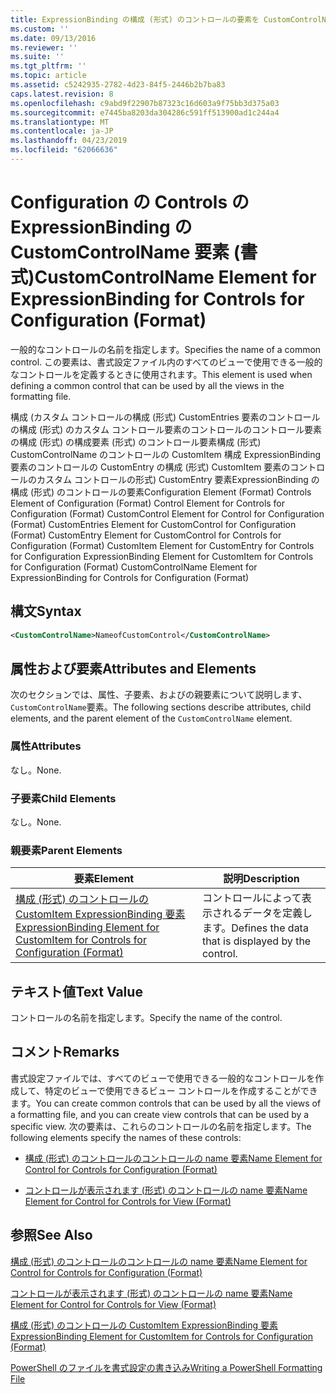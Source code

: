 ```yaml
---
title: ExpressionBinding の構成 (形式) のコントロールの要素を CustomControlName |Microsoft Docs
ms.custom: ''
ms.date: 09/13/2016
ms.reviewer: ''
ms.suite: ''
ms.tgt_pltfrm: ''
ms.topic: article
ms.assetid: c5242935-2782-4d23-84f5-2446b2b7ba83
caps.latest.revision: 8
ms.openlocfilehash: c9abd9f22907b87323c16d603a9f75bb3d375a03
ms.sourcegitcommit: e7445ba8203da304286c591ff513900ad1c244a4
ms.translationtype: MT
ms.contentlocale: ja-JP
ms.lasthandoff: 04/23/2019
ms.locfileid: "62066636"
---
```

# <a name="customcontrolname-element-for-expressionbinding-for-controls-for-configuration-format"></a><span data-ttu-id="846c4-102">Configuration の Controls の ExpressionBinding の CustomControlName 要素 (書式)</span><span class="sxs-lookup"><span data-stu-id="846c4-102">CustomControlName Element for ExpressionBinding for Controls for Configuration (Format)</span></span>

<span data-ttu-id="846c4-103">一般的なコントロールの名前を指定します。</span><span class="sxs-lookup"><span data-stu-id="846c4-103">Specifies the name of a common control.</span></span> <span data-ttu-id="846c4-104">この要素は、書式設定ファイル内のすべてのビューで使用できる一般的なコントロールを定義するときに使用されます。</span><span class="sxs-lookup"><span data-stu-id="846c4-104">This element is used when defining a common control that can be used by all the views in the formatting file.</span></span>

<span data-ttu-id="846c4-105">構成 (カスタム コントロールの構成 (形式) CustomEntries 要素のコントロールの構成 (形式) のカスタム コントロール要素のコントロールのコントロール要素の構成 (形式) の構成要素 (形式) のコントロール要素構成 (形式) CustomControlName のコントロールの CustomItem 構成 ExpressionBinding 要素のコントロールの CustomEntry の構成 (形式) CustomItem 要素のコントロールのカスタム コントロールの形式) CustomEntry 要素ExpressionBinding の構成 (形式) のコントロールの要素</span><span class="sxs-lookup"><span data-stu-id="846c4-105">Configuration Element (Format) Controls Element of Configuration (Format) Control Element for Controls for Configuration (Format) CustomControl Element for Control for Configuration (Format) CustomEntries Element for CustomControl for Configuration (Format) CustomEntry Element for CustomControl for Controls for Configuration (Format) CustomItem Element for CustomEntry for Controls for Configuration ExpressionBinding Element for CustomItem for Controls for Configuration (Format) CustomControlName Element for ExpressionBinding for Controls for Configuration (Format)</span></span>

## <a name="syntax"></a><span data-ttu-id="846c4-106">構文</span><span class="sxs-lookup"><span data-stu-id="846c4-106">Syntax</span></span>

```xml
<CustomControlName>NameofCustomControl</CustomControlName>
```

## <a name="attributes-and-elements"></a><span data-ttu-id="846c4-107">属性および要素</span><span class="sxs-lookup"><span data-stu-id="846c4-107">Attributes and Elements</span></span>

<span data-ttu-id="846c4-108">次のセクションでは、属性、子要素、およびの親要素について説明します、`CustomControlName`要素。</span><span class="sxs-lookup"><span data-stu-id="846c4-108">The following sections describe attributes, child elements, and the parent element of the `CustomControlName` element.</span></span>

### <a name="attributes"></a><span data-ttu-id="846c4-109">属性</span><span class="sxs-lookup"><span data-stu-id="846c4-109">Attributes</span></span>

<span data-ttu-id="846c4-110">なし。</span><span class="sxs-lookup"><span data-stu-id="846c4-110">None.</span></span>

### <a name="child-elements"></a><span data-ttu-id="846c4-111">子要素</span><span class="sxs-lookup"><span data-stu-id="846c4-111">Child Elements</span></span>

<span data-ttu-id="846c4-112">なし。</span><span class="sxs-lookup"><span data-stu-id="846c4-112">None.</span></span>

### <a name="parent-elements"></a><span data-ttu-id="846c4-113">親要素</span><span class="sxs-lookup"><span data-stu-id="846c4-113">Parent Elements</span></span>

|<span data-ttu-id="846c4-114">要素</span><span class="sxs-lookup"><span data-stu-id="846c4-114">Element</span></span>|<span data-ttu-id="846c4-115">説明</span><span class="sxs-lookup"><span data-stu-id="846c4-115">Description</span></span>|
|-------------|-----------------|
|[<span data-ttu-id="846c4-116">構成 (形式) のコントロールの CustomItem ExpressionBinding 要素</span><span class="sxs-lookup"><span data-stu-id="846c4-116">ExpressionBinding Element for CustomItem for Controls for Configuration (Format)</span></span>](./expressionbinding-element-for-customitem-for-controls-for-configuration-format.md)|<span data-ttu-id="846c4-117">コントロールによって表示されるデータを定義します。</span><span class="sxs-lookup"><span data-stu-id="846c4-117">Defines the data that is displayed by the control.</span></span>|

## <a name="text-value"></a><span data-ttu-id="846c4-118">テキスト値</span><span class="sxs-lookup"><span data-stu-id="846c4-118">Text Value</span></span>

<span data-ttu-id="846c4-119">コントロールの名前を指定します。</span><span class="sxs-lookup"><span data-stu-id="846c4-119">Specify the name of the control.</span></span>

## <a name="remarks"></a><span data-ttu-id="846c4-120">コメント</span><span class="sxs-lookup"><span data-stu-id="846c4-120">Remarks</span></span>

<span data-ttu-id="846c4-121">書式設定ファイルでは、すべてのビューで使用できる一般的なコントロールを作成して、特定のビューで使用できるビュー コントロールを作成することができます。</span><span class="sxs-lookup"><span data-stu-id="846c4-121">You can create common controls that can be used by all the views of a formatting file, and you can create view controls that can be used by a specific view.</span></span> <span data-ttu-id="846c4-122">次の要素は、これらのコントロールの名前を指定します。</span><span class="sxs-lookup"><span data-stu-id="846c4-122">The following elements specify the names of these controls:</span></span>

- [<span data-ttu-id="846c4-123">構成 (形式) のコントロールのコントロールの name 要素</span><span class="sxs-lookup"><span data-stu-id="846c4-123">Name Element for Control for Controls for Configuration (Format)</span></span>](./name-element-for-control-for-controls-for-configuration-format.md)

- [<span data-ttu-id="846c4-124">コントロールが表示されます (形式) のコントロールの name 要素</span><span class="sxs-lookup"><span data-stu-id="846c4-124">Name Element for Control for Controls for View (Format)</span></span>](./name-element-for-control-for-controls-for-view-format.md)

## <a name="see-also"></a><span data-ttu-id="846c4-125">参照</span><span class="sxs-lookup"><span data-stu-id="846c4-125">See Also</span></span>

[<span data-ttu-id="846c4-126">構成 (形式) のコントロールのコントロールの name 要素</span><span class="sxs-lookup"><span data-stu-id="846c4-126">Name Element for Control for Controls for Configuration (Format)</span></span>](./name-element-for-control-for-controls-for-configuration-format.md)

[<span data-ttu-id="846c4-127">コントロールが表示されます (形式) のコントロールの name 要素</span><span class="sxs-lookup"><span data-stu-id="846c4-127">Name Element for Control for Controls for View (Format)</span></span>](./name-element-for-control-for-controls-for-view-format.md)

[<span data-ttu-id="846c4-128">構成 (形式) のコントロールの CustomItem ExpressionBinding 要素</span><span class="sxs-lookup"><span data-stu-id="846c4-128">ExpressionBinding Element for CustomItem for Controls for Configuration (Format)</span></span>](./expressionbinding-element-for-customitem-for-controls-for-configuration-format.md)

[<span data-ttu-id="846c4-129">PowerShell のファイルを書式設定の書き込み</span><span class="sxs-lookup"><span data-stu-id="846c4-129">Writing a PowerShell Formatting File</span></span>](./writing-a-powershell-formatting-file.md)
